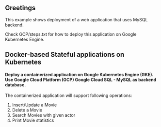 Greetings
----------

This example shows deployment of a web application that uses MySQL backend.

Check GCP/steps.txt for how to deploy this application on Google Kubernetes Engine.

## Docker-based Stateful applications on Kubernetes

#### Deploy a containerized application on Google Kubernetes Engine (GKE). Use Google Cloud Platform (GCP) Google Cloud SQL - MySQL as backend database.

The containerized application will support following operations:
1. Insert/Update a Movie
2. Delete a Movie
3. Search Movies with given actor
4. Print Movie statistics
